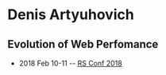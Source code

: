 # Denis Artyuhovich

## Evolution of Web Perfomance
- 2018 Feb 10-11 -- [RS Conf 2018](https://youtu.be/BIJF0-FyV8M)    
